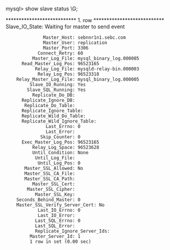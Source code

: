 mysql> show slave status \G;


*************************** 1. row ***************************
               Slave_IO_State: Waiting for master to send event
               
               
                  Master_Host: sebnnr1n1.sebc.com
                  Master_User: replication
                  Master_Port: 3306
                Connect_Retry: 60
              Master_Log_File: mysql_binary_log.000005
          Read_Master_Log_Pos: 96523165
               Relay_Log_File: mysqld-relay-bin.000003
                Relay_Log_Pos: 96523318
        Relay_Master_Log_File: mysql_binary_log.000005
             Slave_IO_Running: Yes
            Slave_SQL_Running: Yes
              Replicate_Do_DB:
          Replicate_Ignore_DB:
           Replicate_Do_Table:
          Replicate_Ignore_Table:
          Replicate_Wild_Do_Table:
          Replicate_Wild_Ignore_Table:
                   Last_Errno: 0
                   Last_Error:
                 Skip_Counter: 0
          Exec_Master_Log_Pos: 96523165
              Relay_Log_Space: 96523628
              Until_Condition: None
               Until_Log_File:
                Until_Log_Pos: 0
           Master_SSL_Allowed: No
           Master_SSL_CA_File:
           Master_SSL_CA_Path:
              Master_SSL_Cert:
            Master_SSL_Cipher:
               Master_SSL_Key:
        Seconds_Behind_Master: 0
        Master_SSL_Verify_Server_Cert: No
                Last_IO_Errno: 0
                Last_IO_Error:
               Last_SQL_Errno: 0
               Last_SQL_Error:
               Replicate_Ignore_Server_Ids:
             Master_Server_Id: 1
             1 row in set (0.00 sec)

